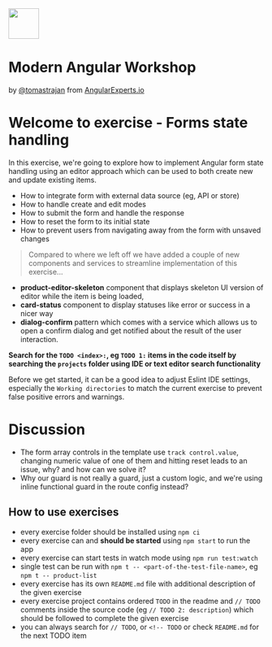 <img height="60" src="https://angularexperts.io/assets/images/logo/angular-experts.svg">

# Modern Angular Workshop

by [@tomastrajan](https://twitter.com/tomastrajan) from [AngularExperts.io](https://angularexperts.io)

# Welcome to exercise - Forms state handling

In this exercise, we're going to explore how to implement Angular form state handling using an editor
approach which can be used to both create new and update existing items.

- How to integrate form with external data source (eg, API or store)
- How to handle create and edit modes
- How to submit the form and handle the response
- How to reset the form to its initial state
- How to prevent users from navigating away from the form with unsaved changes

> Compared to where we left off we have added a couple of new components and services to streamline
> implementation of this exercise...

- **product-editor-skeleton** component that displays skeleton UI version of editor while the item is being loaded,
- **card-status** component to display statuses like error or success in a nicer way
- **dialog-confirm** pattern which comes with a service which allows us to open a confirm dialog and get notified about the result of the user interaction.

**Search for the  `TODO <index>:`, eg `TODO 1:`  items in the code itself by searching the `projects` folder using IDE or text editor search functionality**

Before we get started, it can be a good idea to adjust Eslint IDE settings, especially the `Working directories` to match the current exercise to prevent false positive errors and warnings.

# Discussion

* The form array controls in the template use `track control.value`, changing numeric value of one of them and hitting reset leads to an issue, why? and how can we solve it?
* Why our guard is not really a guard, just a custom logic, and we're using inline functional guard in the route config instead?

## How to use exercises

- every exercise folder should be installed using `npm ci`
- every exercise can and **should be started** using `npm start` to run the app
- every exercise can start tests in watch mode using `npm run test:watch`
- single test can be run with `npm t -- <part-of-the-test-file-name>`, eg `npm t -- product-list`
- every exercise has its own `README.md` file with additional description of the given exercise
- every exercise project contains ordered `TODO` in the readme and `// TODO` comments inside the source code (eg `// TODO 2: description`) which should be followed to complete the given exercise
- you can always search for `// TODO`, or `<!-- TODO` or check `README.md` for the next TODO item

